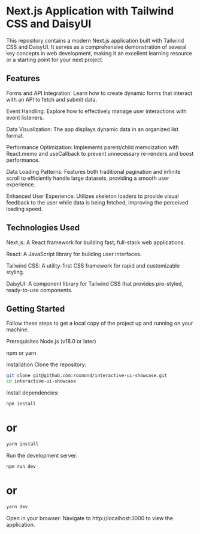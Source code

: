 # Next.js Application with Tailwind CSS and DaisyUI

This repository contains a modern Next.js application built with Tailwind CSS and DaisyUI. It serves as a comprehensive demonstration of several key concepts in web development, making it an excellent learning resource or a starting point for your next project.

## Features

Forms and API Integration: Learn how to create dynamic forms that interact with an API to fetch and submit data.

Event Handling: Explore how to effectively manage user interactions with event listeners.

Data Visualization: The app displays dynamic data in an organized list format.

Performance Optimization: Implements parent/child memoization with React.memo and useCallback to prevent unnecessary re-renders and boost performance.

Data Loading Patterns: Features both traditional pagination and infinite scroll to efficiently handle large datasets, providing a smooth user experience.

Enhanced User Experience: Utilizes skeleton loaders to provide visual feedback to the user while data is being fetched, improving the perceived loading speed.

## Technologies Used

Next.js: A React framework for building fast, full-stack web applications.

React: A JavaScript library for building user interfaces.

Tailwind CSS: A utility-first CSS framework for rapid and customizable styling.

DaisyUI: A component library for Tailwind CSS that provides pre-styled, ready-to-use components.

## Getting Started

Follow these steps to get a local copy of the project up and running on your machine.

Prerequisites
Node.js (v18.0 or later)

npm or yarn

Installation
Clone the repository:

```bash
git clone git@github.com:roxmond/interactive-ui-showcase.git
cd interactive-ui-showcase
```

Install dependencies:

```bash
npm install
```

# or

```bash
yarn install
```

Run the development server:

```bash
npm run dev
```

# or

```bash
yarn dev
```

Open in your browser:
Navigate to http://localhost:3000 to view the application.
